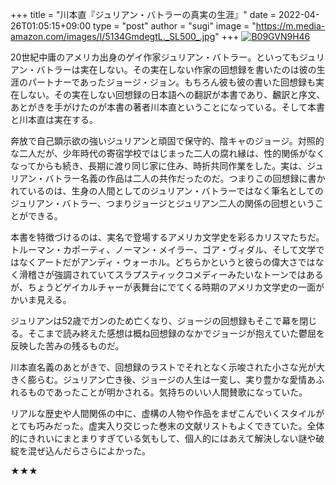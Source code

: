 +++
title = "川本直『ジュリアン・バトラーの真実の生涯』"
date = 2022-04-26T01:05:15+09:00
type = "post"
author = "sugi"
image = "https://m.media-amazon.com/images/I/5134GmdegtL._SL500_.jpg"
+++
<a href="https://www.amazon.co.jp/dp/B09GVN9H46/?tag=chezsugi-22" target="_blank" class="alignleft"><img src="https://m.media-amazon.com/images/I/5134GmdegtL._SL500_.jpg" alt="B09GVN9H46" border="0" /></a>

20世紀中庸のアメリカ出身のゲイ作家ジュリアン・バトラー。といってもジュリアン・バトラーは実在しない。その実在しない作家の回想録を書いたのは彼の生涯のパートナーであったジョージ・ジョン。もちろん彼も彼の書いた回想録も実在しない。その実在しない回想録の日本語への翻訳が本書であり、飜訳と序文、あとがきを手がけたのが本書の著者川本直ということになっている。そして本書と川本直は実在する。

奔放で自己顕示欲の強いジュリアンと頑固で保守的、陰キャのジョージ。対照的な二人だが、少年時代の寄宿学校ではじまった二人の腐れ縁は、性的関係がなくなってからも続き、長期に渡り同じ家に住み、時折共同作業をした。実は、ジュリアン・バトラー名義の作品は二人の共作だったのだ。つまりこの回想録に書かれているのは、生身の人間としてのジュリアン・バトラーではなく筆名としてのジュリアン・バトラー、つまりジョージとジュリアン二人の関係の回想ということができる。

本書を特徴づけるのは、実名で登場するアメリカ文学史を彩るカリスマたちだ。トルーマン・カポーティ、ノーマン・メイラー、ゴア・ヴィダル、そして文学ではなくアートだがアンディ・ウォーホル。どちらかというと彼らの偉大さではなく滑稽さが強調されていてスラプスティックコメディーみたいなトーンではあるが、ちょうどゲイカルチャーが表舞台にでてくる時期のアメリカ文学史の一面がかいま見える。

ジュリアンは52歳でガンのため亡くなり、ジョージの回想録もそこで幕を閉じる。そこまで読み終えた感想は概ね回想録のなかでジョージが抱えていた鬱屈を反映した苦みの残るものだ。

川本直名義のあとがきで、回想録のラストでそれとなく示唆された小さな光が大きく膨らむ。ジュリアン亡き後、ジョージの人生は一変し、実り豊かな愛情あふれるものであったことが明かされる。気持ちのいい人間賛歌になっていた。

リアルな歴史や人間関係の中に、虚構の人物や作品をまぜこんでいくスタイルがとても巧みだった。虚実入り交じった巻末の文献リストもよくできていた。全体的にきれいにまとまりすぎている気もして、個人的にはあえて解決しない謎や破綻を混ぜ込んだらさらによかった。

★★★
